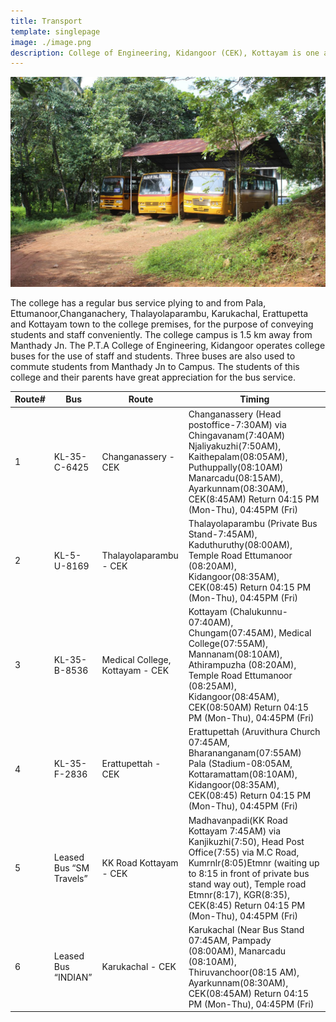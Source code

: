 ```yaml
---
title: Transport
template: singlepage
image: ./image.png
description: College of Engineering, Kidangoor (CEK), Kottayam is one among the premier institutions in the state. The college is governed by the Co-operative Academy of Professional Education established by the Government of Kerala. The admissions are based on the rank obtained by the students in the State Entrance examinations and functioning of the college is according to the rules and regulations formulated by the Government of Kerala.
---
```


![Buses](bus.jpg)

The college has a regular bus service plying to and from Pala, Ettumanoor,Changanachery, Thalayolaparambu, Karukachal, Erattupetta and Kottayam town to the college premises, for the purpose of conveying students and staff conveniently. The college campus is 1.5 km away from Manthady Jn. The P.T.A College of Engineering, Kidangoor operates college buses for the use of staff and students. Three buses are also used to commute students from Manthady Jn to Campus. The students of this college and their parents have great appreciation for the bus service.

|    Route#    |    Bus    |    Route    |    Timing    |
|--------------|---------------------------------|---------------------------------------|--------------------------------------------------------------------------------------------------------------------------------------------------------------------------------------------------------------------------------------------------------------------------------------|
|    1    |    KL-35-C-6425    |    Changanassery - CEK    |    Changanassery (Head postoffice-7:30AM) via Chingavanam(7:40AM)   Njaliyakuzhi(7:50AM), Kaithepalam(08:05AM), Puthuppally(08:10AM) Manarcadu(08:15AM),   Ayarkunnam(08:30AM), CEK(8:45AM)   Return 04:15 PM (Mon-Thu), 04:45PM (Fri)    |
|    2    |    KL-5-U-8169    |    Thalayolaparambu - CEK    |    Thalayolaparambu (Private Bus Stand-7:45AM),   Kaduthuruthy(08:00AM), Temple Road Ettumanoor (08:20AM), Kidangoor(08:35AM),   CEK(08:45)   Return 04:15 PM (Mon-Thu), 04:45PM (Fri)    |
|    3    |    KL-35-B-8536    |    Medical College, Kottayam - CEK    |    Kottayam (Chalukunnu-07:40AM),  Chungam(07:45AM), Medical College(07:55AM),   Mannanam(08:10AM), Athirampuzha (08:20AM), Temple Road Ettumanoor (08:25AM),   Kidangoor(08:45AM), CEK(08:50AM)   Return 04:15 PM (Mon-Thu), 04:45PM (Fri)    |
|    4    |    KL-35-F-2836    |    Erattupettah - CEK    |    Erattupettah (Aruvithura Church 07:45AM, Bharananganam(07:55AM)   Pala (Stadium-08:05AM, Kottaramattam(08:10AM), Kidangoor(08:35AM), CEK(08:45)   Return 04:15 PM (Mon-Thu), 04:45PM (Fri)    |
|    5    |    Leased Bus   “SM Travels”    |    KK Road Kottayam - CEK    |    Madhavanpadi(KK Road Kottayam 7:45AM) via Kanjikuzhi(7:50),   Head Post Office(7:55) via M.C Road, Kumrnlr(8:05)Etmnr (waiting up to 8:15   in front of private bus stand way out),   Temple road Etmnr(8:17), KGR(8:35), CEK(8:45)   Return 04:15 PM (Mon-Thu), 04:45PM (Fri)    |
|    6    |    Leased Bus   “INDIAN”    |    Karukachal - CEK    |    Karukachal (Near Bus Stand 07:45AM, Pampady (08:00AM),   Manarcadu (08:10AM), Thiruvanchoor(08:15 AM), Ayarkunnam(08:30AM),   CEK(08:45AM)   Return 04:15 PM (Mon-Thu), 04:45PM (Fri)    |  
